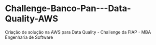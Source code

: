 # Challenge-Banco-Pan---Data-Quality-AWS
Criação de solução na AWS para Data Quality - Challenge da FIAP - MBA Engenharia de Software
